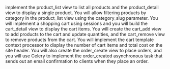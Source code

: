 implement the product_list view to list all products and the product_detail
view to display a single product. You will allow filtering products by category in the product_list
view using the category_slug parameter. You will implement a shopping cart using sessions and you
will build the cart_detail view to display the cart items. You will create the cart_add view to add
products to the cart and update quantities, and the cart_remove view to remove products from the
cart. You will implement the cart template context processor to display the number of cart items and
total cost on the site header. You will also create the order_create view to place orders, and you will
use Celery to implement the order_created asynchronous task that sends out an email confirmation
to clients when they place an order.
